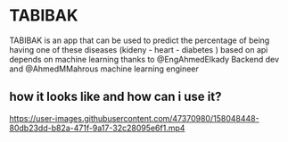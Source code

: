 # TABIBAK

TABIBAK is an app that can be used to predict the percentage of being having one of these diseases (kideny - heart - diabetes )
based on api depends on machine learning thanks to @EngAhmedElkady Backend dev and @AhmedMMahrous machine learning engineer

## how it looks like and how can i use it?


https://user-images.githubusercontent.com/47370980/158048448-80db23dd-b82a-471f-9a17-32c28095e6f1.mp4

